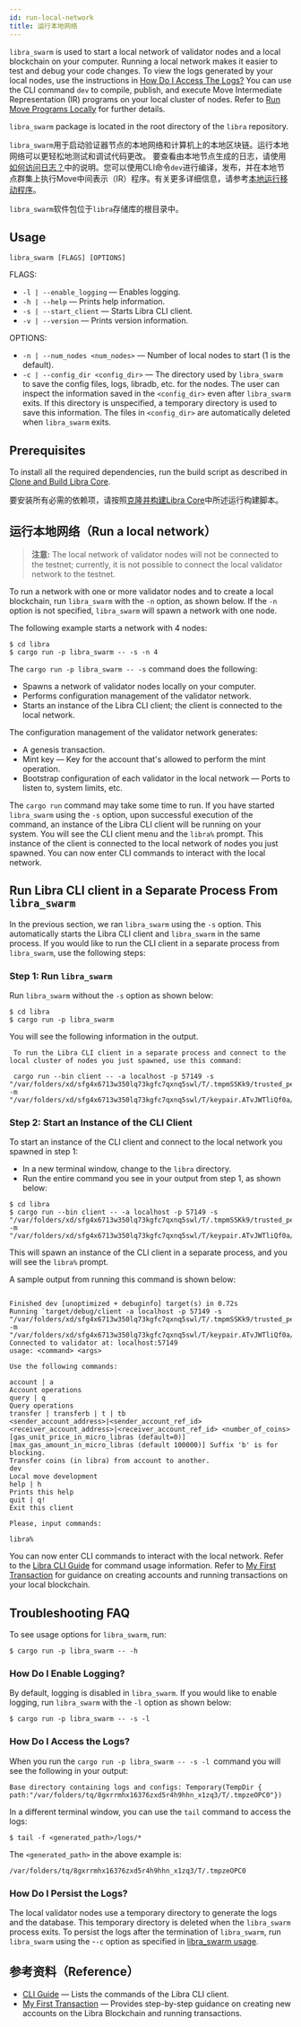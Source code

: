 ```yaml
---
id: run-local-network
title: 运行本地网络
---
```


`libra_swarm` is used to start a local network of validator nodes and a local blockchain on your computer. Running a local network makes it easier to test and debug your code changes. To view the logs generated by your local nodes, use the instructions in [How Do I Access The Logs?](#how-do-i-access-the-logs) You can use the CLI command `dev` to compile, publish, and execute Move Intermediate Representation (IR) programs on your local cluster of nodes. Refer to [Run Move Programs Locally](run-move-locally.md) for further details.

`libra_swarm` package is located in the root directory of the `libra` repository.

`libra_swarm`用于启动验证器节点的本地网络和计算机上的本地区块链。运行本地网络可以更轻松地测试和调试代码更改。 要查看由本地节点生成的日志，请使用[如何访问日志？](#how-do-i-access-the-logs)中的说明。您可以使用CLI命令`dev`进行编译，发布，并在本地节点群集上执行Move中间表示（IR）程序。有关更多详细信息，请参考[本地运行移动程序](run-move-locally.md)。

`libra_swarm`软件包位于`libra`存储库的根目录中。

## Usage

`libra_swarm [FLAGS] [OPTIONS]`

FLAGS:
* `-l | --enable_logging` &mdash; Enables logging.
* `-h | --help` &mdash; Prints help information.
* `-s | --start_client` &mdash; Starts Libra CLI client.
* `-v | --version` &mdash; Prints version information.

OPTIONS:
* `-n | --num_nodes <num_nodes>` &mdash; Number of local nodes to start (1 is the default).
* `-c | --config_dir <config_dir>` &mdash; The directory used by `libra_swarm` to save the config files, logs, libradb, etc. for the nodes. The user can inspect the information saved in the `<config_dir>` even after `libra_swarm` exits. If this directory is unspecified, a temporary directory is used to save this information. The files in `<config_dir>` are automatically deleted when `libra_swarm` exits.

## Prerequisites

To install all the required dependencies, run the build script as described in [Clone and Build Libra Core](my-first-transaction.md#clone-and-build-libra-core).

要安装所有必需的依赖项，请按照[克隆并构建Libra Core](my-first-transaction.md#clone-and-build-libra-core)中所述运行构建脚本。

## 运行本地网络（Run a local network）

<blockquote class="block_note">

**注意:** The local network of validator nodes will not be connected to the testnet; currently, it is not possible to connect the local validator network to the testnet.

</blockquote>

To run a network with one or more validator nodes and to create a local blockchain, run `libra_swarm` with the `-n` option, as shown below. If the `-n` option is not specified, `libra_swarm` will spawn a network with one node.

The following example starts a network with 4 nodes:

```
$ cd libra
$ cargo run -p libra_swarm -- -s -n 4
```

The `cargo run -p libra_swarm -- -s` command does the following:

* Spawns a network of validator nodes locally on your computer.
* Performs configuration management of the validator network.
* Starts an instance of the Libra CLI client; the client is connected to the local network.

The configuration management of the validator network generates:

* A genesis transaction.
* Mint key &mdash; Key for the account that's allowed to perform the mint operation.
* Bootstrap configuration of each validator in the local network &mdash; Ports to listen to, system limits, etc.

The `cargo run` command may take some time to run. If you have started `libra_swarm` using the `-s` option, upon successful execution of the command, an instance of the Libra CLI client will be running on your system. You will see the CLI client menu and the `libra%` prompt. This instance of the client is connected to the local network of nodes you just spawned. You can now enter CLI commands to interact with the local network.

## Run Libra CLI client in a Separate Process From `libra_swarm`

In the previous section, we ran `libra_swarm` using the `-s` option. This automatically starts the Libra CLI client and `libra_swarm` in the same process. If you would like to run the CLI client in a separate process from `libra_swarm`, use the following steps:

### Step 1: Run `libra_swarm`

Run `libra_swarm` without the `-s` option as shown below:

```
$ cd libra
$ cargo run -p libra_swarm
```
You will see the following information in the output.

```
 To run the Libra CLI client in a separate process and connect to the local cluster of nodes you just spawned, use this command:

 cargo run --bin client -- -a localhost -p 57149 -s "/var/folders/xd/sfg4x6713w350lq73kgfc7qxnq5swl/T/.tmpmSSKk9/trusted_peers.config.toml" -m "/var/folders/xd/sfg4x6713w350lq73kgfc7qxnq5swl/T/keypair.ATvJWTliQf0a/temp_faucet_keys"

```

### Step 2: Start an Instance of the CLI Client

To  start an instance of the CLI client and connect to the local network you spawned in step 1:

* In a new terminal window, change to the `libra` directory.
* Run the entire command you see in your output from step 1, as shown below:

```
$ cd libra
$ cargo run --bin client -- -a localhost -p 57149 -s "/var/folders/xd/sfg4x6713w350lq73kgfc7qxnq5swl/T/.tmpmSSKk9/trusted_peers.config.toml" -m "/var/folders/xd/sfg4x6713w350lq73kgfc7qxnq5swl/T/keypair.ATvJWTliQf0a/temp_faucet_keys"
```
This will spawn an instance of the CLI client in a separate process, and you will see the `libra%` prompt.

A sample output from running this command is shown below:

```

Finished dev [unoptimized + debuginfo] target(s) in 0.72s
Running `target/debug/client -a localhost -p 57149 -s "/var/folders/xd/sfg4x6713w350lq73kgfc7qxnq5swl/T/.tmpmSSKk9/trusted_peers.config.toml" -m "/var/folders/xd/sfg4x6713w350lq73kgfc7qxnq5swl/T/keypair.ATvJWTliQf0a/temp_faucet_keys"
Connected to validator at: localhost:57149
usage: <command> <args>

Use the following commands:

account | a
Account operations
query | q
Query operations
transfer | transferb | t | tb
<sender_account_address>|<sender_account_ref_id> <receiver_account_address>|<receiver_account_ref_id> <number_of_coins> [gas_unit_price_in_micro_libras (default=0)] [max_gas_amount_in_micro_libras (default 100000)] Suffix 'b' is for blocking.
Transfer coins (in libra) from account to another.
dev
Local move development
help | h
Prints this help
quit | q!
Exit this client

Please, input commands:

libra%

```

You can now enter CLI commands to interact with the local network. Refer to the [Libra CLI Guide](reference/libra-cli.md) for command usage information. Refer to [My First Transaction](my-first-transaction.md) for guidance on creating accounts and running transactions on your local blockchain.

## Troubleshooting FAQ

To see usage options for `libra_swarm`, run:

```
$ cargo run -p libra_swarm -- -h
```

### How Do I Enable Logging?

By default, logging is disabled in `libra_swarm`. If you would like to enable logging, run `libra_swarm` with the `-l` option as shown below:

```
$ cargo run -p libra_swarm -- -s -l
```

### How Do I Access the Logs?

When you run the `cargo run -p libra_swarm -- -s -l `command you will see the following in your output:

```
Base directory containing logs and configs: Temporary(TempDir { path:"/var/folders/tq/8gxrrmhx16376zxd5r4h9hhn_x1zq3/T/.tmpzeOPC0"})

```

In a different terminal window, you can use the `tail` command to access the logs:

```
$ tail -f <generated_path>/logs/*
```

The `<generated_path>` in the above example is:

```
/var/folders/tq/8gxrrmhx16376zxd5r4h9hhn_x1zq3/T/.tmpzeOPC0
```

### How Do I Persist the Logs?

The local validator nodes use a temporary directory to generate the logs and the database. This temporary directory is deleted when the `libra_swarm` process exits. To persist the logs after the termination of `libra_swarm`, run `libra_swarm` using the -`-c` option as specified in [libra_swarm usage](#usage).

## 参考资料（Reference）

* [CLI Guide](reference/libra-cli.md) &mdash; Lists the commands of the Libra CLI client.
* [My First Transaction](my-first-transaction.md) &mdash; Provides step-by-step guidance on creating new accounts on the Libra Blockchain and running transactions.
